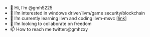 
- 👋 Hi, I’m @gmh5225
- 👀 I’m interested in windows driver/llvm/game security/blockchain
- 🌱 I’m currently learning llvm and coding llvm-msvc [[link]](https://github.com/NewWorldComingSoon/llvm-msvc-build)
- 💞️ I’m looking to collaborate on freedom
- 📫 How to reach me twitter:@gmhzxy

